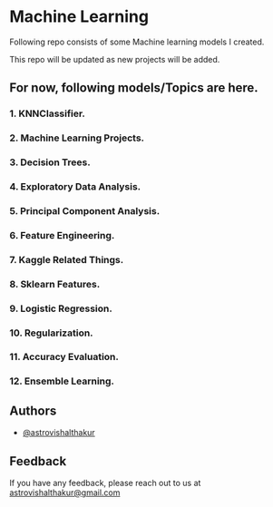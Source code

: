 
# Machine Learning

Following repo consists of some Machine learning models I created.

This repo will be updated as new projects will be added.

## For now, following models/Topics are here.

### 1. KNNClassifier.
### 2. Machine Learning Projects.
### 3. Decision Trees.
### 4. Exploratory Data Analysis.
### 5. Principal Component Analysis.
### 6. Feature Engineering.
### 7. Kaggle Related Things.
### 8. Sklearn Features.
### 9. Logistic Regression.
### 10. Regularization.
### 11. Accuracy Evaluation.
### 12. Ensemble Learning.

## Authors

- [@astrovishalthakur](https://www.github.com/astrovishalthakur)


## Feedback

If you have any feedback, please reach out to us at astrovishalthakur@gmail.com

